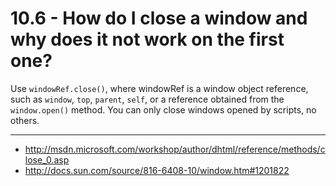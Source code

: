 10.6 - How do I close a window and why does it not work on the first one?
=========================================================================

Use `windowRef.close()`, where windowRef is a window object reference, 
such as `window`, `top`, `parent`, `self`, or a reference obtained from 
the `window.open()` method. You can only close windows opened by
scripts, no others.

----

* <http://msdn.microsoft.com/workshop/author/dhtml/reference/methods/close_0.asp>
* <http://docs.sun.com/source/816-6408-10/window.htm#1201822>
